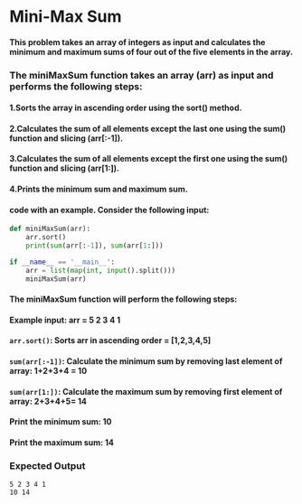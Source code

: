 # Mini-Max Sum
#### This problem  takes an array of integers as input and calculates the minimum and maximum sums of four out of the five elements in the array.

### The miniMaxSum function takes an array (arr) as input and performs the following steps:

#### 1.Sorts the array in ascending order using the sort() method.
#### 2.Calculates the sum of all elements except the last one using the sum() function and slicing (arr[:-1]).
#### 3.Calculates the sum of all elements except the first one using the sum() function and slicing (arr[1:]).
#### 4.Prints the minimum sum and maximum sum.

#### code with an example. Consider the following input:

```python
def miniMaxSum(arr):
    arr.sort()
    print(sum(arr[:-1]), sum(arr[1:]))

if __name__ == '__main__':
    arr = list(map(int, input().split()))
    miniMaxSum(arr)

```
#### The miniMaxSum function will perform the following steps:
#### Example input: arr = 5 2 3 4 1
#### ```arr.sort()```: Sorts arr in ascending order = [1,2,3,4,5]
#### ```sum(arr[:-1])```: Calculate the minimum sum by removing last element of array: 1+2+3+4 = 10
#### ```sum(arr[1:])```: Calculate the maximum sum by removing first element of array: 2+3+4+5= 14
#### Print the minimum sum: 10
#### Print the maximum sum: 14
 ### Expected Output
 ```
 5 2 3 4 1
 10 14
 ```